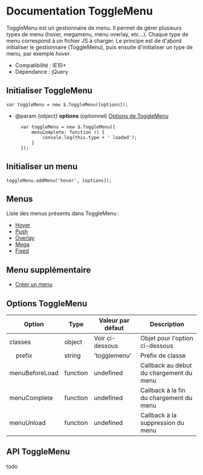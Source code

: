 # Documentation ToggleMenu

ToggleMenu est un gestionnaire de menu. Il permet de gérer plusieurs types de menu (hover, megamenu, menu overlay, etc...). Chaque type de menu correspond à un fichier JS à charger.
Le principe est de d'abord initialiser le gestionnaire (ToggleMenu), puis ensuite d'initialiser un type de menu, par exemple _hover_.

* Compatibilité : IE10+
* Dépendance : jQuery


## Initialiser ToggleMenu

    var toggleMenu = new $.ToggleMenu([options]);
    
* @param *{object}* **options**  (optionnel) [Options de ToggleMenu](README.md#options-togglemenu)

        var toggleMenu = new $.ToggleMenu({
            menuComplete: function () {
                console.log(this.type + ' loaded');
            }
        });
        
        
## Initialiser un menu

    toggleMenu.addMenu('hover', [options]);
    
   
## Menus

Liste des menus présents dans ToggleMenu :

* [Hover](docs/hover.md)
* [Push](docs/push.md)
* [Overlay](docs/overlay.md)
* [Mega](docs/mega.md)
* [Fixed](docs/fixed.md)


## Menu supplémentaire

* [Créer un menu](docs/custom.md)


## Options ToggleMenu

| Option                         | Type     | Valeur par défaut | Description                                |
|--------------------------------|----------|-------------------|--------------------------------------------|
| classes                        | object   | Voir ci-dessous   | Objet pour l'option ci-dessous             |
| &nbsp;&nbsp;&nbsp;&nbsp;prefix | string   | 'togglemenu'      | Préfix de classe                           |
| menuBeforeLoad                 | function | undefined         | Callback au début du chargement du menu    |
| menuComplete                   | function | undefined         | Callback à la fin du chargement du menu    |
| menuUnload                     | function | undefined         | Callback à la suppression du menu          |


## API ToggleMenu

todo